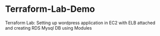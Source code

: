 # Terraform-Lab-Demo
Terraform Lab: Setting up wordpress application in EC2 with ELB attached and creating RDS Mysql DB using Modules
